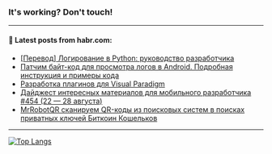### It's working? Don't touch!

---
<!--
#### 🛠️ Technical stack:

![C++](https://img.shields.io/badge/C++-informational?logo=c%2B%2B&style=flat&logoColor=white&color=9C033A)
![Java](https://img.shields.io/badge/Java-informational?logo=java&style=flat&logoColor=white&color=007396)
![Kotlin](https://img.shields.io/badge/Kotlin-informational?logo=Kotlin&style=flat&logoColor=white&color=0095D5)
![JS](https://img.shields.io/badge/JS-informational?logo=javaScript&style=flat&logoColor=black&color=F7Df1E) <br>
![HTML5](https://img.shields.io/badge/HTML5-informational?logo=html5&style=flat&logoColor=white&color=E34F26)
![CSS3](https://img.shields.io/badge/CSS3-informational?logo=css3&style=flat&logoColor=white&color=157286)
![Sass](https://img.shields.io/badge/Saas-informational?logo=sass&style=flat&logoColor=white&color=hotpink)
![PHP](https://img.shields.io/badge/PHP-informational?logo=php&style=flat&logoColor=white&color=777BB4) <br>
![WebPAck](https://img.shields.io/badge/WebPack-informational?logo=webPack&style=flat&logoColor=white&color=FF6F00)
![Bootstrap](https://img.shields.io/badge/Bootstrap-informational?logo=Bootstrap&style=flat&logoColor=white&color=7952B3)
![MySQL](https://img.shields.io/badge/MySQL-informational?logo=MySQL&style=flat&logoColor=white&color=00f) <br>
![NodeJS](https://img.shields.io/badge/NodeJS-informational?logo=node.js&style=flat&logoColor=white&color=43853D)
![Spring](https://img.shields.io/badge/Spring-informational?logo=Spring&style=flat&logoColor=white&color=0A9EDC)
![Angular](https://img.shields.io/badge/Vue-informational?logo=vue.js&style=flat&logoColor=white&color=red)
![Git](https://img.shields.io/badge/Git-informational?logo=git&style=flat&logoColor=white&color=darkorange)

___
-->

#### 💬 Latest posts from habr.com:

<!-- BLOG-POST-LIST:START -->
- [[Перевод] Логирование в Python: руководство разработчика](https://habr.com/ru/post/683880/?utm_source=habrahabr&utm_medium=rss&utm_campaign=683880)
- [Патчим байт-код для просмотра логов в Android. Подробная инструкция и примеры кода](https://habr.com/ru/post/685142/?utm_source=habrahabr&utm_medium=rss&utm_campaign=685142)
- [Разработка плагинов для Visual Paradigm](https://habr.com/ru/post/685046/?utm_source=habrahabr&utm_medium=rss&utm_campaign=685046)
- [Дайджест интересных материалов для мобильного разработчика #454 &lpar;22 — 28 августа&rpar;](https://habr.com/ru/post/685112/?utm_source=habrahabr&utm_medium=rss&utm_campaign=685112)
- [MrRobotQR сканируем QR-коды из поисковых систем в поисках приватных ключей Биткоин Кошельков](https://habr.com/ru/post/684362/?utm_source=habrahabr&utm_medium=rss&utm_campaign=684362)
<!-- BLOG-POST-LIST:END -->

---

[![Top Langs](https://github-readme-stats.vercel.app/api/top-langs/?username=zloylis&layout=compact&hide_border=true&theme=dracula)](https://github.com/zloylis)
